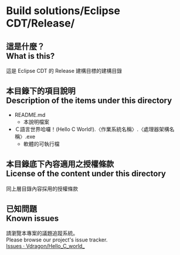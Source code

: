 # Build solutions/Eclipse CDT/Release/
## 這是什麼？<br />What is this?
這是 Eclipse CDT 的 Release 建構目標的建構目錄

## 本目錄下的項目說明<br />Description of the items under this directory
* README.md
	* 本說明檔案
* Ｃ語言世界哈囉！(Hello C World!).〈作業系統名稱〉.〈處理器架構名稱〉.exe
	* 軟體的可執行檔

## 本目錄底下內容適用之授權條款<br />License of the content under this directory
同上層目錄內容採用的授權條款

## 已知問題<br />Known issues
請瀏覽本專案的議題追蹤系統。  
Please browse our project's issue tracker.  
[Issues · Vdragon/Hello_C_world_](https://github.com/Vdragon/Hello_C_world_/issues)